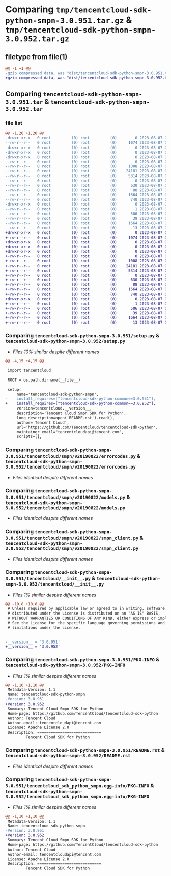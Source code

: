 # Comparing `tmp/tencentcloud-sdk-python-smpn-3.0.951.tar.gz` & `tmp/tencentcloud-sdk-python-smpn-3.0.952.tar.gz`

## filetype from file(1)

```diff
@@ -1 +1 @@
-gzip compressed data, was "dist/tencentcloud-sdk-python-smpn-3.0.951.tar", last modified: Mon Aug  7 00:33:02 2023, max compression
+gzip compressed data, was "dist/tencentcloud-sdk-python-smpn-3.0.952.tar", last modified: Mon Aug  7 09:00:54 2023, max compression
```

## Comparing `tencentcloud-sdk-python-smpn-3.0.951.tar` & `tencentcloud-sdk-python-smpn-3.0.952.tar`

### file list

```diff
@@ -1,20 +1,20 @@
-drwxr-xr-x   0 root         (0) root         (0)        0 2023-08-07 00:33:02.000000 tencentcloud-sdk-python-smpn-3.0.951/
--rw-r--r--   0 root         (0) root         (0)     1074 2023-08-07 00:33:02.000000 tencentcloud-sdk-python-smpn-3.0.951/setup.py
-drwxr-xr-x   0 root         (0) root         (0)        0 2023-08-07 00:33:02.000000 tencentcloud-sdk-python-smpn-3.0.951/tencentcloud/
-drwxr-xr-x   0 root         (0) root         (0)        0 2023-08-07 00:33:02.000000 tencentcloud-sdk-python-smpn-3.0.951/tencentcloud/smpn/
-drwxr-xr-x   0 root         (0) root         (0)        0 2023-08-07 00:33:02.000000 tencentcloud-sdk-python-smpn-3.0.951/tencentcloud/smpn/v20190822/
--rw-r--r--   0 root         (0) root         (0)        0 2023-08-07 00:33:02.000000 tencentcloud-sdk-python-smpn-3.0.951/tencentcloud/smpn/v20190822/__init__.py
--rw-r--r--   0 root         (0) root         (0)     1008 2023-08-07 00:33:02.000000 tencentcloud-sdk-python-smpn-3.0.951/tencentcloud/smpn/v20190822/errorcodes.py
--rw-r--r--   0 root         (0) root         (0)    24181 2023-08-07 00:33:02.000000 tencentcloud-sdk-python-smpn-3.0.951/tencentcloud/smpn/v20190822/models.py
--rw-r--r--   0 root         (0) root         (0)     5314 2023-08-07 00:33:02.000000 tencentcloud-sdk-python-smpn-3.0.951/tencentcloud/smpn/v20190822/smpn_client.py
--rw-r--r--   0 root         (0) root         (0)        0 2023-08-07 00:33:02.000000 tencentcloud-sdk-python-smpn-3.0.951/tencentcloud/smpn/__init__.py
--rw-r--r--   0 root         (0) root         (0)      630 2023-08-07 00:33:02.000000 tencentcloud-sdk-python-smpn-3.0.951/tencentcloud/__init__.py
--rw-r--r--   0 root         (0) root         (0)       88 2023-08-07 00:33:02.000000 tencentcloud-sdk-python-smpn-3.0.951/setup.cfg
--rw-r--r--   0 root         (0) root         (0)     1664 2023-08-07 00:33:02.000000 tencentcloud-sdk-python-smpn-3.0.951/PKG-INFO
--rw-r--r--   0 root         (0) root         (0)      740 2023-08-07 00:33:02.000000 tencentcloud-sdk-python-smpn-3.0.951/README.rst
-drwxr-xr-x   0 root         (0) root         (0)        0 2023-08-07 00:33:02.000000 tencentcloud-sdk-python-smpn-3.0.951/tencentcloud_sdk_python_smpn.egg-info/
--rw-r--r--   0 root         (0) root         (0)        1 2023-08-07 00:33:02.000000 tencentcloud-sdk-python-smpn-3.0.951/tencentcloud_sdk_python_smpn.egg-info/dependency_links.txt
--rw-r--r--   0 root         (0) root         (0)      506 2023-08-07 00:33:02.000000 tencentcloud-sdk-python-smpn-3.0.951/tencentcloud_sdk_python_smpn.egg-info/SOURCES.txt
--rw-r--r--   0 root         (0) root         (0)       39 2023-08-07 00:33:02.000000 tencentcloud-sdk-python-smpn-3.0.951/tencentcloud_sdk_python_smpn.egg-info/requires.txt
--rw-r--r--   0 root         (0) root         (0)     1664 2023-08-07 00:33:02.000000 tencentcloud-sdk-python-smpn-3.0.951/tencentcloud_sdk_python_smpn.egg-info/PKG-INFO
--rw-r--r--   0 root         (0) root         (0)       13 2023-08-07 00:33:02.000000 tencentcloud-sdk-python-smpn-3.0.951/tencentcloud_sdk_python_smpn.egg-info/top_level.txt
+drwxr-xr-x   0 root         (0) root         (0)        0 2023-08-07 09:00:54.000000 tencentcloud-sdk-python-smpn-3.0.952/
+-rw-r--r--   0 root         (0) root         (0)     1074 2023-08-07 09:00:54.000000 tencentcloud-sdk-python-smpn-3.0.952/setup.py
+drwxr-xr-x   0 root         (0) root         (0)        0 2023-08-07 09:00:54.000000 tencentcloud-sdk-python-smpn-3.0.952/tencentcloud/
+drwxr-xr-x   0 root         (0) root         (0)        0 2023-08-07 09:00:54.000000 tencentcloud-sdk-python-smpn-3.0.952/tencentcloud/smpn/
+drwxr-xr-x   0 root         (0) root         (0)        0 2023-08-07 09:00:54.000000 tencentcloud-sdk-python-smpn-3.0.952/tencentcloud/smpn/v20190822/
+-rw-r--r--   0 root         (0) root         (0)        0 2023-08-07 09:00:54.000000 tencentcloud-sdk-python-smpn-3.0.952/tencentcloud/smpn/v20190822/__init__.py
+-rw-r--r--   0 root         (0) root         (0)     1008 2023-08-07 09:00:54.000000 tencentcloud-sdk-python-smpn-3.0.952/tencentcloud/smpn/v20190822/errorcodes.py
+-rw-r--r--   0 root         (0) root         (0)    24181 2023-08-07 09:00:54.000000 tencentcloud-sdk-python-smpn-3.0.952/tencentcloud/smpn/v20190822/models.py
+-rw-r--r--   0 root         (0) root         (0)     5314 2023-08-07 09:00:54.000000 tencentcloud-sdk-python-smpn-3.0.952/tencentcloud/smpn/v20190822/smpn_client.py
+-rw-r--r--   0 root         (0) root         (0)        0 2023-08-07 09:00:54.000000 tencentcloud-sdk-python-smpn-3.0.952/tencentcloud/smpn/__init__.py
+-rw-r--r--   0 root         (0) root         (0)      630 2023-08-07 09:00:54.000000 tencentcloud-sdk-python-smpn-3.0.952/tencentcloud/__init__.py
+-rw-r--r--   0 root         (0) root         (0)       88 2023-08-07 09:00:54.000000 tencentcloud-sdk-python-smpn-3.0.952/setup.cfg
+-rw-r--r--   0 root         (0) root         (0)     1664 2023-08-07 09:00:54.000000 tencentcloud-sdk-python-smpn-3.0.952/PKG-INFO
+-rw-r--r--   0 root         (0) root         (0)      740 2023-08-07 09:00:54.000000 tencentcloud-sdk-python-smpn-3.0.952/README.rst
+drwxr-xr-x   0 root         (0) root         (0)        0 2023-08-07 09:00:54.000000 tencentcloud-sdk-python-smpn-3.0.952/tencentcloud_sdk_python_smpn.egg-info/
+-rw-r--r--   0 root         (0) root         (0)        1 2023-08-07 09:00:54.000000 tencentcloud-sdk-python-smpn-3.0.952/tencentcloud_sdk_python_smpn.egg-info/dependency_links.txt
+-rw-r--r--   0 root         (0) root         (0)      506 2023-08-07 09:00:54.000000 tencentcloud-sdk-python-smpn-3.0.952/tencentcloud_sdk_python_smpn.egg-info/SOURCES.txt
+-rw-r--r--   0 root         (0) root         (0)       39 2023-08-07 09:00:54.000000 tencentcloud-sdk-python-smpn-3.0.952/tencentcloud_sdk_python_smpn.egg-info/requires.txt
+-rw-r--r--   0 root         (0) root         (0)     1664 2023-08-07 09:00:54.000000 tencentcloud-sdk-python-smpn-3.0.952/tencentcloud_sdk_python_smpn.egg-info/PKG-INFO
+-rw-r--r--   0 root         (0) root         (0)       13 2023-08-07 09:00:54.000000 tencentcloud-sdk-python-smpn-3.0.952/tencentcloud_sdk_python_smpn.egg-info/top_level.txt
```

### Comparing `tencentcloud-sdk-python-smpn-3.0.951/setup.py` & `tencentcloud-sdk-python-smpn-3.0.952/setup.py`

 * *Files 10% similar despite different names*

```diff
@@ -4,15 +4,15 @@
 
 import tencentcloud
 
 ROOT = os.path.dirname(__file__)
 
 setup(
     name='tencentcloud-sdk-python-smpn',
-    install_requires=["tencentcloud-sdk-python-common==3.0.951"],
+    install_requires=["tencentcloud-sdk-python-common==3.0.952"],
     version=tencentcloud.__version__,
     description='Tencent Cloud Smpn SDK for Python',
     long_description=open('README.rst').read(),
     author='Tencent Cloud',
     url='https://github.com/TencentCloud/tencentcloud-sdk-python',
     maintainer_email="tencentcloudapi@tencent.com",
     scripts=[],
```

### Comparing `tencentcloud-sdk-python-smpn-3.0.951/tencentcloud/smpn/v20190822/errorcodes.py` & `tencentcloud-sdk-python-smpn-3.0.952/tencentcloud/smpn/v20190822/errorcodes.py`

 * *Files identical despite different names*

### Comparing `tencentcloud-sdk-python-smpn-3.0.951/tencentcloud/smpn/v20190822/models.py` & `tencentcloud-sdk-python-smpn-3.0.952/tencentcloud/smpn/v20190822/models.py`

 * *Files identical despite different names*

### Comparing `tencentcloud-sdk-python-smpn-3.0.951/tencentcloud/smpn/v20190822/smpn_client.py` & `tencentcloud-sdk-python-smpn-3.0.952/tencentcloud/smpn/v20190822/smpn_client.py`

 * *Files identical despite different names*

### Comparing `tencentcloud-sdk-python-smpn-3.0.951/tencentcloud/__init__.py` & `tencentcloud-sdk-python-smpn-3.0.952/tencentcloud/__init__.py`

 * *Files 1% similar despite different names*

```diff
@@ -10,8 +10,8 @@
 # Unless required by applicable law or agreed to in writing, software
 # distributed under the License is distributed on an "AS IS" BASIS,
 # WITHOUT WARRANTIES OR CONDITIONS OF ANY KIND, either express or implied.
 # See the License for the specific language governing permissions and
 # limitations under the License.
 
 
-__version__ = '3.0.951'
+__version__ = '3.0.952'
```

### Comparing `tencentcloud-sdk-python-smpn-3.0.951/PKG-INFO` & `tencentcloud-sdk-python-smpn-3.0.952/PKG-INFO`

 * *Files 1% similar despite different names*

```diff
@@ -1,10 +1,10 @@
 Metadata-Version: 1.1
 Name: tencentcloud-sdk-python-smpn
-Version: 3.0.951
+Version: 3.0.952
 Summary: Tencent Cloud Smpn SDK for Python
 Home-page: https://github.com/TencentCloud/tencentcloud-sdk-python
 Author: Tencent Cloud
 Author-email: tencentcloudapi@tencent.com
 License: Apache License 2.0
 Description: ============================
         Tencent Cloud SDK for Python
```

### Comparing `tencentcloud-sdk-python-smpn-3.0.951/README.rst` & `tencentcloud-sdk-python-smpn-3.0.952/README.rst`

 * *Files identical despite different names*

### Comparing `tencentcloud-sdk-python-smpn-3.0.951/tencentcloud_sdk_python_smpn.egg-info/PKG-INFO` & `tencentcloud-sdk-python-smpn-3.0.952/tencentcloud_sdk_python_smpn.egg-info/PKG-INFO`

 * *Files 1% similar despite different names*

```diff
@@ -1,10 +1,10 @@
 Metadata-Version: 1.1
 Name: tencentcloud-sdk-python-smpn
-Version: 3.0.951
+Version: 3.0.952
 Summary: Tencent Cloud Smpn SDK for Python
 Home-page: https://github.com/TencentCloud/tencentcloud-sdk-python
 Author: Tencent Cloud
 Author-email: tencentcloudapi@tencent.com
 License: Apache License 2.0
 Description: ============================
         Tencent Cloud SDK for Python
```

